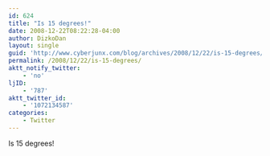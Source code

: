 ```yaml
---
id: 624
title: "Is 15 degrees!"
date: 2008-12-22T08:22:28-04:00
author: DizkoDan
layout: single
guid: 'http://www.cyberjunx.com/blog/archives/2008/12/22/is-15-degrees/'
permalink: /2008/12/22/is-15-degrees/
aktt_notify_twitter:
    - 'no'
ljID:
    - '787'
aktt_twitter_id:
    - '1072134587'
categories:
    - Twitter
---
```


Is 15 degrees!